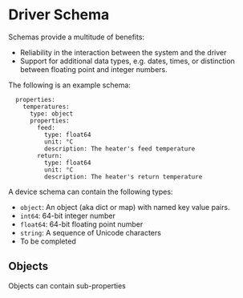 # Driver Schema

Schemas provide a multitude of benefits:

* Reliability in the interaction between the system and the driver
* Support for additional data types, e.g. dates, times, or
  distinction between floating point and integer numbers.

The following is an example schema:

```schema:
  properties:
    temperatures:
      type: object
      properties:
        feed:
          type: float64
          unit: °C
          description: The heater's feed temperature
        return:
          type: float64
          unit: °C
          description: The heater's return temperature
```

A device schema can contain the following types:

* `object`: An object (aka dict or map) with named key value pairs.
* `int64`: 64-bit integer number
* `float64`: 64-bit floating point number
* `string`: A sequence of Unicode characters
* To be completed

## Objects

Objects can contain sub-properties

